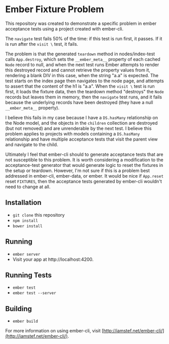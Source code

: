 # Ember Fixture Problem

This repository was created to demonstrate a specific problem in ember acceptance tests using a project created with ember-cli.

The ```navigate``` test fails 50% of the time: if this test is run first, it passes. If it is run after the ```visit \``` test, it fails.

The problem is that the generated ```teardown``` method in nodes/index-test calls ```App.destroy```, which sets the ```__ember_meta__``` property of each cached ```Node``` record to null, and when the next test runs Ember attempts to render this destroyed record and cannot retrieve the property values from it, rendering a blank DIV in this case, when the string "a.a" is expected. The test starts on the index page then navigates to the node page, and attempts to assert that the content of the h1 is "a.a". When the ```visit \``` test is run first, it loads the fixture data, then the teardown method "destroys" the ```Node``` records but leaves them in memory, then the ```navigate``` test runs, and it fails because the underlying records have been destroyed (they have a null ```__ember_meta__``` property).

I believe this fails in my case because I have a ```DS.hasMany``` relationship on the Node model, and the objects in the ```children``` collection are destroyed (but not removed) and are unrenderable by the next test. I believe this problem applies to projects with models containing a ```DS.hasMany``` relationship and have multiple acceptance tests that visit the parent view and navigate to the child. 

Ultimately I feel that ember-cli should to generate acceptance tests that are not susceptible to this problem. It is worth considering a modification to the acceptance-test generator that would generate logic to reset the fixtures in the setup or teardown. However, I'm not sure if this is a problem best addressed in ember-cli, ember-data, or ember. It would be nice if ```App.reset``` reset ```FIXTURES```, then the acceptance tests generated by ember-cli wouldn't need to change at all. 


## Installation

* `git clone` this repository
* `npm install`
* `bower install`

## Running

* `ember server`
* Visit your app at http://localhost:4200.

## Running Tests

* `ember test`
* `ember test --server`

## Building

* `ember build`

For more information on using ember-cli, visit [http://iamstef.net/ember-cli/](http://iamstef.net/ember-cli/).
